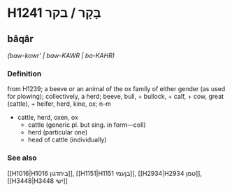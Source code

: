 # H1241 בָּקָר / בקר

## bâqâr

_(baw-kawr' | baw-KAWR | ba-KAHR)_

### Definition

from H1239; a beeve or an animal of the ox family of either gender (as used for plowing); collectively, a herd; beeve, bull, + bullock, + calf, + cow, great (cattle), + heifer, herd, kine, ox; n-m

- cattle, herd, oxen, ox
  - cattle (generic pl. but sing. in form—coll)
  - herd (particular one)
  - head of cattle (individually)

### See also

[[H1016|H1016 ביתדגון]], [[H1151|H1151 בןעמי]], [[H2934|H2934 טמן]], [[H3448|H3448 ישי]]
